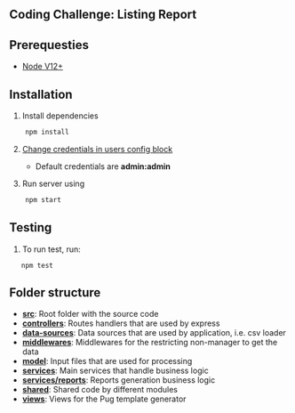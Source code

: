 ## Coding Challenge: Listing Report

## Prerequesties

* [Node V12+](https://nodejs.org/en/download/releases/)

## Installation

1. Install dependencies
```bash
    npm install
```

2. [Change credentials in users config block](./src/config.js)
    * Default credentials are **admin:admin**
    
3. Run server using
```bash
    npm start
```

## Testing
1. To run test, run:
```
   npm test
```

## Folder structure

* **[src](./src)**: Root folder with the source code
* **[controllers](./src/controllers)**: Routes handlers that are used by express
* **[data-sources](./src/data-sources)**: Data sources that are used by application, i.e. csv loader
* **[middlewares](./src/middlewares)**: Middlewares for the restricting non-manager to get the data
* **[model](./src/model)**: Input files that are used for processing
* **[services](./src/services)**: Main services that handle business logic
* **[services/reports](./src/services/reports)**: Reports generation business logic
* **[shared](./src/shared)**: Shared code by different modules
* **[views](./src/views)**: Views for the Pug template generator


